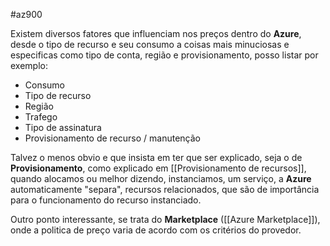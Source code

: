 #az900

Existem diversos fatores que influenciam nos preços dentro do **Azure**, desde o tipo de recurso e seu consumo a coisas mais minuciosas e especificas como tipo de conta, região e provisionamento, posso listar por exemplo: 

- Consumo
- Tipo de recurso
- Região 
- Trafego
- Tipo de assinatura
- Provisionamento de recurso / manutenção

Talvez o menos obvio e que insista em ter que ser explicado, seja o de **Provisionamento**, como explicado em [[Provisionamento de recursos]], quando alocamos ou melhor dizendo, instanciamos, um serviço, a **Azure** automaticamente "separa", recursos relacionados, que são de importância para o funcionamento do recurso instanciado. 

Outro ponto interessante, se trata do **Marketplace** ([[Azure Marketplace]]), onde a politica de preço varia de acordo com os critérios do provedor. 


